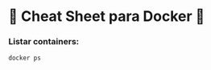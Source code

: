 <div>
  <h1>🐋 Cheat Sheet para Docker 🐋</h1>
</div>

<h3>Listar containers:</h3>

```
docker ps
```

